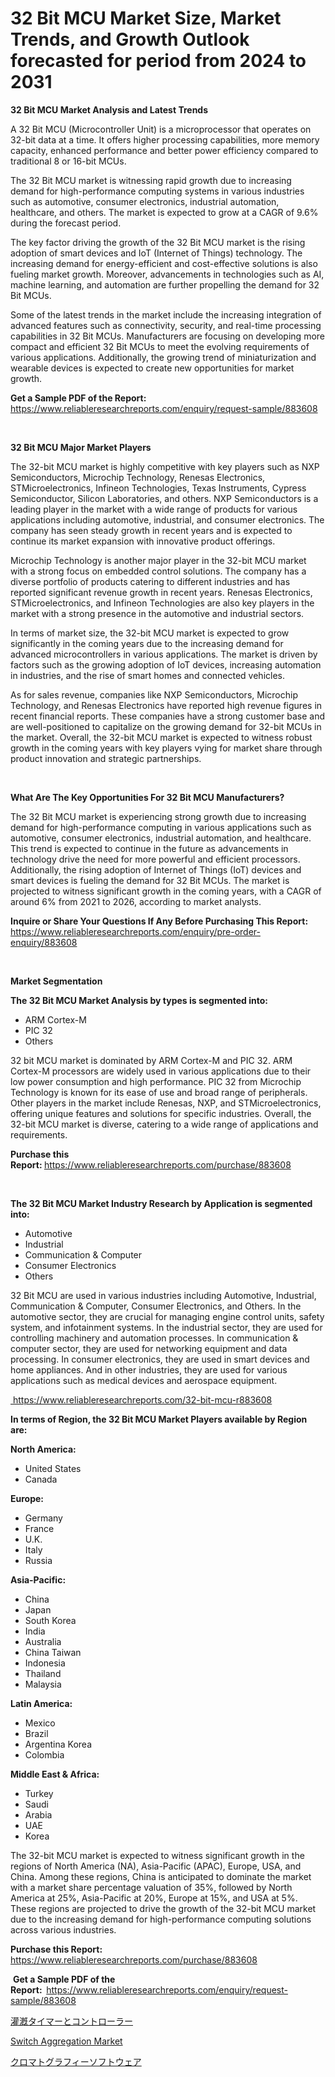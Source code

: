 <p><h1>32 Bit MCU Market Size, Market Trends, and Growth Outlook forecasted for period from 2024 to 2031</h1></p><p><strong>32 Bit MCU Market Analysis and Latest Trends</strong></p>
<p><p>A 32 Bit MCU (Microcontroller Unit) is a microprocessor that operates on 32-bit data at a time. It offers higher processing capabilities, more memory capacity, enhanced performance and better power efficiency compared to traditional 8 or 16-bit MCUs. </p><p>The 32 Bit MCU market is witnessing rapid growth due to increasing demand for high-performance computing systems in various industries such as automotive, consumer electronics, industrial automation, healthcare, and others. The market is expected to grow at a CAGR of 9.6% during the forecast period.</p><p>The key factor driving the growth of the 32 Bit MCU market is the rising adoption of smart devices and IoT (Internet of Things) technology. The increasing demand for energy-efficient and cost-effective solutions is also fueling market growth. Moreover, advancements in technologies such as AI, machine learning, and automation are further propelling the demand for 32 Bit MCUs.</p><p>Some of the latest trends in the market include the increasing integration of advanced features such as connectivity, security, and real-time processing capabilities in 32 Bit MCUs. Manufacturers are focusing on developing more compact and efficient 32 Bit MCUs to meet the evolving requirements of various applications. Additionally, the growing trend of miniaturization and wearable devices is expected to create new opportunities for market growth.</p></p>
<p><strong>Get a Sample PDF of the Report:&nbsp;</strong> <a href="https://www.reliableresearchreports.com/enquiry/request-sample/883608">https://www.reliableresearchreports.com/enquiry/request-sample/883608</a></p>
<p>&nbsp;</p>
<p><strong>32 Bit MCU Major Market Players</strong></p>
<p><p>The 32-bit MCU market is highly competitive with key players such as NXP Semiconductors, Microchip Technology, Renesas Electronics, STMicroelectronics, Infineon Technologies, Texas Instruments, Cypress Semiconductor, Silicon Laboratories, and others. NXP Semiconductors is a leading player in the market with a wide range of products for various applications including automotive, industrial, and consumer electronics. The company has seen steady growth in recent years and is expected to continue its market expansion with innovative product offerings.</p><p>Microchip Technology is another major player in the 32-bit MCU market with a strong focus on embedded control solutions. The company has a diverse portfolio of products catering to different industries and has reported significant revenue growth in recent years. Renesas Electronics, STMicroelectronics, and Infineon Technologies are also key players in the market with a strong presence in the automotive and industrial sectors.</p><p>In terms of market size, the 32-bit MCU market is expected to grow significantly in the coming years due to the increasing demand for advanced microcontrollers in various applications. The market is driven by factors such as the growing adoption of IoT devices, increasing automation in industries, and the rise of smart homes and connected vehicles.</p><p>As for sales revenue, companies like NXP Semiconductors, Microchip Technology, and Renesas Electronics have reported high revenue figures in recent financial reports. These companies have a strong customer base and are well-positioned to capitalize on the growing demand for 32-bit MCUs in the market. Overall, the 32-bit MCU market is expected to witness robust growth in the coming years with key players vying for market share through product innovation and strategic partnerships.</p></p>
<p>&nbsp;</p>
<p><strong>What Are The Key Opportunities For 32 Bit MCU Manufacturers?</strong></p>
<p><p>The 32 Bit MCU market is experiencing strong growth due to increasing demand for high-performance computing in various applications such as automotive, consumer electronics, industrial automation, and healthcare. This trend is expected to continue in the future as advancements in technology drive the need for more powerful and efficient processors. Additionally, the rising adoption of Internet of Things (IoT) devices and smart devices is fueling the demand for 32 Bit MCUs. The market is projected to witness significant growth in the coming years, with a CAGR of around 6% from 2021 to 2026, according to market analysts.</p></p>
<p><strong>Inquire or Share Your Questions If Any Before Purchasing This Report:</strong> <a href="https://www.reliableresearchreports.com/enquiry/pre-order-enquiry/883608">https://www.reliableresearchreports.com/enquiry/pre-order-enquiry/883608</a></p>
<p>&nbsp;</p>
<p><strong>Market Segmentation</strong></p>
<p><strong>The 32 Bit MCU Market Analysis by types is segmented into:</strong></p>
<p><ul><li>ARM Cortex-M</li><li>PIC 32</li><li>Others</li></ul></p>
<p><p>32 bit MCU market is dominated by ARM Cortex-M and PIC 32. ARM Cortex-M processors are widely used in various applications due to their low power consumption and high performance. PIC 32 from Microchip Technology is known for its ease of use and broad range of peripherals. Other players in the market include Renesas, NXP, and STMicroelectronics, offering unique features and solutions for specific industries. Overall, the 32-bit MCU market is diverse, catering to a wide range of applications and requirements.</p></p>
<p><strong>Purchase this Report:&nbsp;</strong><a href="https://www.reliableresearchreports.com/purchase/883608">https://www.reliableresearchreports.com/purchase/883608</a></p>
<p>&nbsp;</p>
<p><strong>The 32 Bit MCU Market Industry Research by Application is segmented into:</strong></p>
<p><ul><li>Automotive</li><li>Industrial</li><li>Communication & Computer</li><li>Consumer Electronics</li><li>Others</li></ul></p>
<p><p>32 Bit MCU are used in various industries including Automotive, Industrial, Communication & Computer, Consumer Electronics, and Others. In the automotive sector, they are crucial for managing engine control units, safety system, and infotainment systems. In the industrial sector, they are used for controlling machinery and automation processes. In communication & computer sector, they are used for networking equipment and data processing. In consumer electronics, they are used in smart devices and home appliances. And in other industries, they are used for various applications such as medical devices and aerospace equipment.</p></p>
<p><a href="https://www.reliableresearchreports.com/32-bit-mcu-r883608">&nbsp;https://www.reliableresearchreports.com/32-bit-mcu-r883608</a></p>
<p><strong>In terms of Region, the 32 Bit MCU Market Players available by Region are:</strong></p>
<p>
    <p> <strong> North America: </strong>
        <ul>
            <li>United States</li>
            <li>Canada</li>
        </ul>
        </p> 
    <p> <strong> Europe: </strong>
        <ul>
            <li>Germany</li>
            <li>France</li>
            <li>U.K.</li>
            <li>Italy</li>
            <li>Russia</li>
        </ul>
        </p> 
    <p> <strong> Asia-Pacific: </strong>
        <ul>
            <li>China</li>
            <li>Japan</li>
            <li>South Korea</li>
            <li>India</li>
            <li>Australia</li>
            <li>China Taiwan</li>
            <li>Indonesia</li>
            <li>Thailand</li>
            <li>Malaysia</li>
        </ul>
        </p> 
    <p> <strong> Latin America: </strong>
        <ul>
            <li>Mexico</li>
            <li>Brazil</li>
            <li>Argentina Korea</li>
            <li>Colombia</li>
        </ul>
        </p> 
    <p> <strong> Middle East & Africa: </strong>
        <ul>
            <li>Turkey</li>
            <li>Saudi</li>
            <li>Arabia</li>
            <li>UAE</li>
            <li>Korea</li>
        </ul>
    </p>
    </p>
<p><p>The 32-bit MCU market is expected to witness significant growth in the regions of North America (NA), Asia-Pacific (APAC), Europe, USA, and China. Among these regions, China is anticipated to dominate the market with a market share percentage valuation of 35%, followed by North America at 25%, Asia-Pacific at 20%, Europe at 15%, and USA at 5%. These regions are projected to drive the growth of the 32-bit MCU market due to the increasing demand for high-performance computing solutions across various industries.</p></p>
<p><strong>Purchase this Report: </strong><a href="https://www.reliableresearchreports.com/purchase/883608">https://www.reliableresearchreports.com/purchase/883608</a></p>
<p>&nbsp;<strong>Get a Sample PDF of the Report:&nbsp;&nbsp;</strong><a href="https://www.reliableresearchreports.com/enquiry/request-sample/883608">https://www.reliableresearchreports.com/enquiry/request-sample/883608</a></p>
<p><strong></strong></p>
<p><p><a href="https://medium.com/@chloeconn80/%E7%81%8C%E6%BC%91%E3%82%BF%E3%82%A4%E3%83%9E%E3%83%BC%E3%81%8A%E3%82%88%E3%81%B3%E3%82%B3%E3%83%B3%E3%83%88%E3%83%AD%E3%83%BC%E3%83%A9%E3%83%BC%E5%B8%82%E5%A0%B4-%E7%AB%B6%E4%BA%89%E5%88%86%E6%9E%90-%E5%B8%82%E5%A0%B4%E5%8B%95%E5%90%91-2031%E5%B9%B4%E3%81%BE%E3%81%A7%E3%81%AE%E4%BA%88%E6%B8%AC-99ba8e0f28df">灌漑タイマーとコントローラー</a></p><p><a href="https://full-wildebeest-80b.notion.site/Switch-Aggregation-Market-Size-and-Market-Trends-Complete-Industry-Overview-2024-to-2031-3cd3c10922914a79939fa7709061785a">Switch Aggregation Market</a></p><p><a href="https://medium.com/@raymanta28/%E3%82%AF%E3%83%AD%E3%83%9E%E3%83%88%E3%82%B0%E3%83%A9%E3%83%95%E3%82%A3%E3%83%BC%E3%82%BD%E3%83%95%E3%83%88%E3%82%A6%E3%82%A7%E3%82%A2%E5%B8%82%E5%A0%B4%E3%81%AF-%E5%B8%82%E5%A0%B4%E3%82%B7%E3%82%A7%E3%82%A2-%E3%82%B5%E3%82%A4%E3%82%BA-2031%E5%B9%B4%E3%81%BE%E3%81%A7%E3%81%AE%E4%BA%88%E6%B8%AC%E3%81%AB%E7%84%A6%E7%82%B9%E3%82%92%E5%BD%93%E3%81%A6%E3%81%A6%E3%81%84%E3%81%BE%E3%81%99-bb80a90e3a0a">クロマトグラフィーソフトウェア</a></p></p>